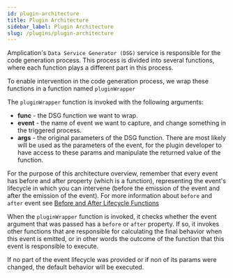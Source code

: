 ```yaml
---
id: plugin-architecture
title: Plugin Architecture
sidebar_label: Plugin Architecture
slug: /plugins/plugin-architecture
---
```


Amplication's `Data Service Generator (DSG)` service is responsible for the code generation process. This process is divided into several functions, where each function plays a different part in this process.

To enable intervention in the code generation process, we wrap these functions in a function named `pluginWrapper`

The `pluginWrapper` function is invoked with the following arguments:

- **func** - the DSG function we want to wrap.
- **event** - the name of event we want to capture, and change something in the triggered process.
- **args** - the original parameters of the DSG function. There are most likely will be used as the parameters of the event, for the plugin developer to have access to these params and manipulate the returned value of the function.

For the purpose of this architecture overview, remember that every event has before and after property (which is a function), representing the event's lifecycle in which you can intervene (before the emission of the event and after the emission of the event). For more information about `before` and `after` event see [Before and After Lifecycle Functions](docs\plugins\before-after.md)

When the `pluginWrapper` function is invoked, it checks whether the event argument that was passed has a `before` or `after` property. If so, it invokes other functions that are responsible for calculating the final behavior when this event is emitted, or in other words
the outcome of the function that this event is responsible to execute.

If no part of the event lifecycle was provided or if non of its params were changed, the default behavior will be executed.
